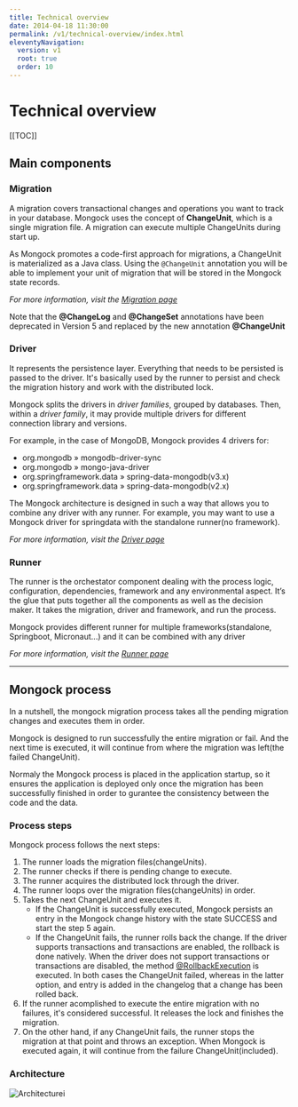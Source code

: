 ```yaml
---
title: Technical overview
date: 2014-04-18 11:30:00 
permalink: /v1/technical-overview/index.html
eleventyNavigation:
  version: v1
  root: true
  order: 10
---
```

<h1 class="title">Technical overview</h1>

[[TOC]]

## Main components

### Migration
A migration covers transactional changes and operations you want to track in your database. Mongock uses the concept of **ChangeUnit**, which is a single migration file. A migration can execute multiple ChangeUnits during start up.

As Mongock promotes a code-first approach for migrations, a ChangeUnit is materialized as a Java class. Using the `@ChangeUnit` annotation you will be able to implement your unit of migration that will be stored in the Mongock state records.

_For more information, visit the [Migration page](/v1/migration/)_


<p class="tip">Note that the <b>@ChangeLog</b> and <b>@ChangeSet</b>  annotations have been deprecated in Version 5 and replaced by the new annotation <b>@ChangeUnit</b></p>

### Driver
It represents the persistence layer. Everything that needs to be persisted is passed to the driver. It's basically used by the runner to persist and check the migration history and work with the distributed lock.

Mongock splits the drivers in _driver families_, grouped by databases. Then, within a _driver family_, it may provide multiple drivers for different connection library and versions.

For example, in the case of MongoDB, Mongock provides 4 drivers for:
- org.mongodb » mongodb-driver-sync
- org.mongodb » mongo-java-driver
- org.springframework.data » spring-data-mongodb(v3.x)
- org.springframework.data » spring-data-mongodb(v2.x)

The Mongock architecture is designed in such a way that allows you to combine any driver with any runner. For example, you may want to use a Mongock driver for springdata with the standalone runner(no framework).

_For more information, visit the [Driver page](/v1/driver/)_

### Runner

The runner is the orchestator component dealing with the process logic, configuration, dependencies, framework and any environmental aspect. It’s the glue that puts together all the components as well as the decision maker. It takes the migration, driver and framework, and run the process.

Mongock provides different runner for multiple frameworks(standalone, Springboot, Micronaut...) and it can be combined with any driver

_For more information, visit the [Runner page](/v1/runner/)_

-----------------------------------------

## Mongock process

In a nutshell, the mongock migration process takes all the pending migration changes and executes them in order.

Mongock is designed to run successfully the entire migration or fail. And the next time is executed, it will continue from where the migration was left(the failed ChangeUnit).

Normaly the Mongock process is placed in the application startup, so it ensures the application is deployed only once the migration has been successfully finished in order to gurantee the consistency between the code and the data.

### Process steps
Mongock process follows the next steps:

1. The runner loads the migration files(changeUnits).
2. The runner checks if there is pending change to execute.
3. The runner acquires the distributed lock through the driver.
4. The runner loops over the migration files(changeUnits) in order.
5. Takes the next ChangeUnit and executes it.
    - If the ChangeUnit is successfully executed, Mongock persists an entry in the Mongock change history with the state SUCCESS and start the step 5 again.
    - If the ChangeUnit fails, the runner rolls back the change. If the driver supports transactions and transactions are enabled, the rollback is done natively. When the driver does not support transactions or transactions are disabled, the method [@RollbackExecution](/v1/migration#implementation) is executed. In both cases the ChangeUnit failed, whereas in the latter option, and entry is added in the changelog that a change has been rolled back.
6. If the runner acomplished to execute the entire migration with no failures, it's considered successful. It releases the lock and finishes the migration.
7. On the other hand, if any ChangeUnit fails, the runner stops the migration at that point and throws an exception. When Mongock is executed again, it will continue from the failure ChangeUnit(included).

### Architecture


<p class="text-center">
    <img src="/images/technical-overview-diagram-User HLD.jpg" alt="Architecturei">
</p>



